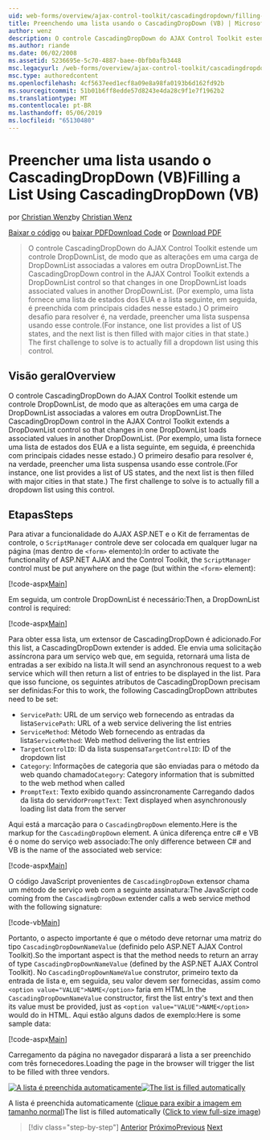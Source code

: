 ```yaml
---
uid: web-forms/overview/ajax-control-toolkit/cascadingdropdown/filling-a-list-using-cascadingdropdown-vb
title: Preenchendo uma lista usando o CascadingDropDown (VB) | Microsoft Docs
author: wenz
description: O controle CascadingDropDown do AJAX Control Toolkit estende um controle DropDownList, de modo que as alterações em uma carga de DropDownList associado valores em anoth...
ms.author: riande
ms.date: 06/02/2008
ms.assetid: 5236695e-5c70-4887-baee-0bfb0afb3448
msc.legacyurl: /web-forms/overview/ajax-control-toolkit/cascadingdropdown/filling-a-list-using-cascadingdropdown-vb
msc.type: authoredcontent
ms.openlocfilehash: 4cf5637eed1ecf8a09e8a98fa0193b6d162fd92b
ms.sourcegitcommit: 51b01b6ff8edde57d8243e4da28c9f1e7f1962b2
ms.translationtype: MT
ms.contentlocale: pt-BR
ms.lasthandoff: 05/06/2019
ms.locfileid: "65130480"
---
```

# <a name="filling-a-list-using-cascadingdropdown-vb"></a><span data-ttu-id="559f2-103">Preencher uma lista usando o CascadingDropDown (VB)</span><span class="sxs-lookup"><span data-stu-id="559f2-103">Filling a List Using CascadingDropDown (VB)</span></span>

<span data-ttu-id="559f2-104">por [Christian Wenz](https://github.com/wenz)</span><span class="sxs-lookup"><span data-stu-id="559f2-104">by [Christian Wenz](https://github.com/wenz)</span></span>

<span data-ttu-id="559f2-105">[Baixar o código](http://download.microsoft.com/download/9/0/7/907760b1-2c60-4f81-aeb6-ca416a573b0d/cascadingdropdown0.vb.zip) ou [baixar PDF](http://download.microsoft.com/download/2/d/c/2dc10e34-6983-41d4-9c08-f78f5387d32b/cascadingdropdown0VB.pdf)</span><span class="sxs-lookup"><span data-stu-id="559f2-105">[Download Code](http://download.microsoft.com/download/9/0/7/907760b1-2c60-4f81-aeb6-ca416a573b0d/cascadingdropdown0.vb.zip) or [Download PDF](http://download.microsoft.com/download/2/d/c/2dc10e34-6983-41d4-9c08-f78f5387d32b/cascadingdropdown0VB.pdf)</span></span>

> <span data-ttu-id="559f2-106">O controle CascadingDropDown do AJAX Control Toolkit estende um controle DropDownList, de modo que as alterações em uma carga de DropDownList associadas a valores em outra DropDownList.</span><span class="sxs-lookup"><span data-stu-id="559f2-106">The CascadingDropDown control in the AJAX Control Toolkit extends a DropDownList control so that changes in one DropDownList loads associated values in another DropDownList.</span></span> <span data-ttu-id="559f2-107">(Por exemplo, uma lista fornece uma lista de estados dos EUA e a lista seguinte, em seguida, é preenchida com principais cidades nesse estado.) O primeiro desafio para resolver é, na verdade, preencher uma lista suspensa usando esse controle.</span><span class="sxs-lookup"><span data-stu-id="559f2-107">(For instance, one list provides a list of US states, and the next list is then filled with major cities in that state.) The first challenge to solve is to actually fill a dropdown list using this control.</span></span>

## <a name="overview"></a><span data-ttu-id="559f2-108">Visão geral</span><span class="sxs-lookup"><span data-stu-id="559f2-108">Overview</span></span>

<span data-ttu-id="559f2-109">O controle CascadingDropDown do AJAX Control Toolkit estende um controle DropDownList, de modo que as alterações em uma carga de DropDownList associadas a valores em outra DropDownList.</span><span class="sxs-lookup"><span data-stu-id="559f2-109">The CascadingDropDown control in the AJAX Control Toolkit extends a DropDownList control so that changes in one DropDownList loads associated values in another DropDownList.</span></span> <span data-ttu-id="559f2-110">(Por exemplo, uma lista fornece uma lista de estados dos EUA e a lista seguinte, em seguida, é preenchida com principais cidades nesse estado.) O primeiro desafio para resolver é, na verdade, preencher uma lista suspensa usando esse controle.</span><span class="sxs-lookup"><span data-stu-id="559f2-110">(For instance, one list provides a list of US states, and the next list is then filled with major cities in that state.) The first challenge to solve is to actually fill a dropdown list using this control.</span></span>

## <a name="steps"></a><span data-ttu-id="559f2-111">Etapas</span><span class="sxs-lookup"><span data-stu-id="559f2-111">Steps</span></span>

<span data-ttu-id="559f2-112">Para ativar a funcionalidade do AJAX ASP.NET e o Kit de ferramentas de controle, o `ScriptManager` controle deve ser colocada em qualquer lugar na página (mas dentro de `<form>` elemento):</span><span class="sxs-lookup"><span data-stu-id="559f2-112">In order to activate the functionality of ASP.NET AJAX and the Control Toolkit, the `ScriptManager` control must be put anywhere on the page (but within the `<form>` element):</span></span>

[!code-aspx[Main](filling-a-list-using-cascadingdropdown-vb/samples/sample1.aspx)]

<span data-ttu-id="559f2-113">Em seguida, um controle DropDownList é necessário:</span><span class="sxs-lookup"><span data-stu-id="559f2-113">Then, a DropDownList control is required:</span></span>

[!code-aspx[Main](filling-a-list-using-cascadingdropdown-vb/samples/sample2.aspx)]

<span data-ttu-id="559f2-114">Para obter essa lista, um extensor de CascadingDropDown é adicionado.</span><span class="sxs-lookup"><span data-stu-id="559f2-114">For this list, a CascadingDropDown extender is added.</span></span> <span data-ttu-id="559f2-115">Ele envia uma solicitação assíncrona para um serviço web que, em seguida, retornará uma lista de entradas a ser exibido na lista.</span><span class="sxs-lookup"><span data-stu-id="559f2-115">It will send an asynchronous request to a web service which will then return a list of entries to be displayed in the list.</span></span> <span data-ttu-id="559f2-116">Para que isso funcione, os seguintes atributos de CascadingDropDown precisam ser definidas:</span><span class="sxs-lookup"><span data-stu-id="559f2-116">For this to work, the following CascadingDropDown attributes need to be set:</span></span>

- <span data-ttu-id="559f2-117">`ServicePath`: URL de um serviço web fornecendo as entradas da lista</span><span class="sxs-lookup"><span data-stu-id="559f2-117">`ServicePath`: URL of a web service delivering the list entries</span></span>
- <span data-ttu-id="559f2-118">`ServiceMethod`: Método Web fornecendo as entradas da lista</span><span class="sxs-lookup"><span data-stu-id="559f2-118">`ServiceMethod`: Web method delivering the list entries</span></span>
- <span data-ttu-id="559f2-119">`TargetControlID`: ID da lista suspensa</span><span class="sxs-lookup"><span data-stu-id="559f2-119">`TargetControlID`: ID of the dropdown list</span></span>
- <span data-ttu-id="559f2-120">`Category`: Informações de categoria que são enviadas para o método da web quando chamado</span><span class="sxs-lookup"><span data-stu-id="559f2-120">`Category`: Category information that is submitted to the web method when called</span></span>
- <span data-ttu-id="559f2-121">`PromptText`: Texto exibido quando assincronamente Carregando dados da lista do servidor</span><span class="sxs-lookup"><span data-stu-id="559f2-121">`PromptText`: Text displayed when asynchronously loading list data from the server</span></span>

<span data-ttu-id="559f2-122">Aqui está a marcação para o `CascadingDropDown` elemento.</span><span class="sxs-lookup"><span data-stu-id="559f2-122">Here is the markup for the `CascadingDropDown` element.</span></span> <span data-ttu-id="559f2-123">A única diferença entre c# e VB é o nome do serviço web associado:</span><span class="sxs-lookup"><span data-stu-id="559f2-123">The only difference between C# and VB is the name of the associated web service:</span></span>

[!code-aspx[Main](filling-a-list-using-cascadingdropdown-vb/samples/sample3.aspx)]

<span data-ttu-id="559f2-124">O código JavaScript provenientes de `CascadingDropDown` extensor chama um método de serviço web com a seguinte assinatura:</span><span class="sxs-lookup"><span data-stu-id="559f2-124">The JavaScript code coming from the `CascadingDropDown` extender calls a web service method with the following signature:</span></span>

[!code-vb[Main](filling-a-list-using-cascadingdropdown-vb/samples/sample4.vb)]

<span data-ttu-id="559f2-125">Portanto, o aspecto importante é que o método deve retornar uma matriz do tipo `CascadingDropDownNameValue` (definido pelo ASP.NET AJAX Control Toolkit).</span><span class="sxs-lookup"><span data-stu-id="559f2-125">So the important aspect is that the method needs to return an array of type `CascadingDropDownNameValue` (defined by the ASP.NET AJAX Control Toolkit).</span></span> <span data-ttu-id="559f2-126">No `CascadingDropDownNameValue` construtor, primeiro texto da entrada de lista e, em seguida, seu valor devem ser fornecidas, assim como `<option value="VALUE">NAME</option>` faria em HTML.</span><span class="sxs-lookup"><span data-stu-id="559f2-126">In the `CascadingDropDownNameValue` constructor, first the list entry's text and then its value must be provided, just as `<option value="VALUE">NAME</option>` would do in HTML.</span></span> <span data-ttu-id="559f2-127">Aqui estão alguns dados de exemplo:</span><span class="sxs-lookup"><span data-stu-id="559f2-127">Here is some sample data:</span></span>

[!code-aspx[Main](filling-a-list-using-cascadingdropdown-vb/samples/sample5.aspx)]

<span data-ttu-id="559f2-128">Carregamento da página no navegador disparará a lista a ser preenchido com três fornecedores.</span><span class="sxs-lookup"><span data-stu-id="559f2-128">Loading the page in the browser will trigger the list to be filled with three vendors.</span></span>

<span data-ttu-id="559f2-129">[![A lista é preenchida automaticamente](filling-a-list-using-cascadingdropdown-vb/_static/image2.png)](filling-a-list-using-cascadingdropdown-vb/_static/image1.png)</span><span class="sxs-lookup"><span data-stu-id="559f2-129">[![The list is filled automatically](filling-a-list-using-cascadingdropdown-vb/_static/image2.png)](filling-a-list-using-cascadingdropdown-vb/_static/image1.png)</span></span>

<span data-ttu-id="559f2-130">A lista é preenchida automaticamente ([clique para exibir a imagem em tamanho normal](filling-a-list-using-cascadingdropdown-vb/_static/image3.png))</span><span class="sxs-lookup"><span data-stu-id="559f2-130">The list is filled automatically ([Click to view full-size image](filling-a-list-using-cascadingdropdown-vb/_static/image3.png))</span></span>

> [!div class="step-by-step"]
> <span data-ttu-id="559f2-131">[Anterior](using-auto-postback-with-cascadingdropdown-cs.md)
> [Próximo](using-cascadingdropdown-with-a-database-vb.md)</span><span class="sxs-lookup"><span data-stu-id="559f2-131">[Previous](using-auto-postback-with-cascadingdropdown-cs.md)
[Next](using-cascadingdropdown-with-a-database-vb.md)</span></span>
